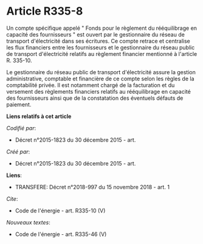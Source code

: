 # Article R335-8

Un compte spécifique appelé " Fonds pour le règlement du rééquilibrage en capacité des fournisseurs " est ouvert par le
gestionnaire du réseau de transport d'électricité dans ses écritures. Ce compte retrace et centralise les flux financiers
entre les fournisseurs et le gestionnaire du réseau public de transport d'électricité relatifs au règlement financier
mentionné à l'article R. 335-10. 

Le gestionnaire du réseau public de transport d'électricité assure la gestion administrative, comptable et financière de ce
compte selon les règles de la comptabilité privée. Il est notamment chargé de la facturation et du versement des règlements
financiers relatifs au rééquilibrage en capacité des fournisseurs ainsi que de la constatation des éventuels défauts de
paiement.

**Liens relatifs à cet article**

_Codifié par_:

  - Décret n°2015-1823 du 30 décembre 2015 - art.

_Créé par_:

  - Décret n°2015-1823 du 30 décembre 2015 - art.

**Liens**:

  - TRANSFERE: Décret n°2018-997 du 15 novembre 2018 - art. 1

_Cite_:

  - Code de l'énergie - art. R335-10 (V)

_Nouveaux textes_:

  - Code de l'énergie - art. R335-46 (V)
